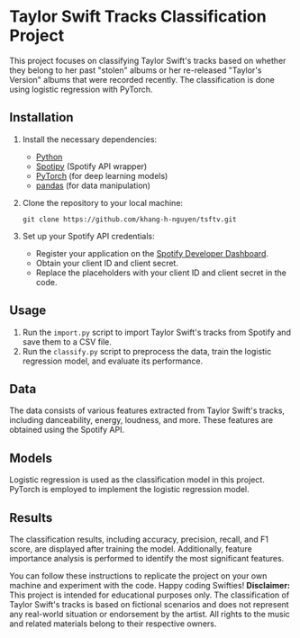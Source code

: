 
# Taylor Swift Tracks Classification Project

This project focuses on classifying Taylor Swift's tracks based on whether they belong to her past "stolen" albums or her re-released "Taylor's Version" albums that were recorded recently. The classification is done using logistic regression with PyTorch.

## Installation

1. Install the necessary dependencies:
   - [Python](https://www.python.org/downloads/)
   - [Spotipy](https://spotipy.readthedocs.io/en/2.19.0/) (Spotify API wrapper)
   - [PyTorch](https://pytorch.org/get-started/locally/) (for deep learning models)
   - [pandas](https://pandas.pydata.org/pandas-docs/stable/getting_started/install.html) (for data manipulation)
   
2. Clone the repository to your local machine:
   ```
   git clone https://github.com/khang-h-nguyen/tsftv.git
   ```
   
3. Set up your Spotify API credentials:
   - Register your application on the [Spotify Developer Dashboard](https://developer.spotify.com/dashboard/applications).
   - Obtain your client ID and client secret.
   - Replace the placeholders with your client ID and client secret in the code.

## Usage

1. Run the `import.py` script to import Taylor Swift's tracks from Spotify and save them to a CSV file.
2. Run the `classify.py` script to preprocess the data, train the logistic regression model, and evaluate its performance.

## Data

The data consists of various features extracted from Taylor Swift's tracks, including danceability, energy, loudness, and more. These features are obtained using the Spotify API.

## Models

Logistic regression is used as the classification model in this project. PyTorch is employed to implement the logistic regression model.

## Results

The classification results, including accuracy, precision, recall, and F1 score, are displayed after training the model. Additionally, feature importance analysis is performed to identify the most significant features.
  
You can follow these instructions to replicate the project on your own machine and experiment with the code. Happy coding Swifties!
**Disclaimer:** This project is intended for educational purposes only. The classification of Taylor Swift's tracks is based on fictional scenarios and does not represent any real-world situation or endorsement by the artist. All rights to the music and related materials belong to their respective owners.

